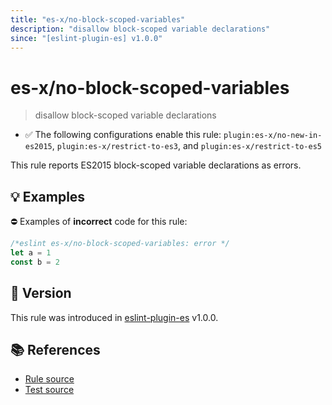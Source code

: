 ```yaml
---
title: "es-x/no-block-scoped-variables"
description: "disallow block-scoped variable declarations"
since: "[eslint-plugin-es] v1.0.0"
---
```


# es-x/no-block-scoped-variables
> disallow block-scoped variable declarations

- ✅ The following configurations enable this rule: `plugin:es-x/no-new-in-es2015`, `plugin:es-x/restrict-to-es3`, and `plugin:es-x/restrict-to-es5`

This rule reports ES2015 block-scoped variable declarations as errors.

## 💡 Examples

⛔ Examples of **incorrect** code for this rule:

<eslint-playground type="bad">

```js
/*eslint es-x/no-block-scoped-variables: error */
let a = 1
const b = 2
```

</eslint-playground>

## 🚀 Version

This rule was introduced in [eslint-plugin-es] v1.0.0.

[eslint-plugin-es]: https://github.com/mysticatea/eslint-plugin-es

## 📚 References

- [Rule source](https://github.com/ota-meshi/eslint-plugin-es-x/blob/master/lib/rules/no-block-scoped-variables.js)
- [Test source](https://github.com/ota-meshi/eslint-plugin-es-x/blob/master/tests/lib/rules/no-block-scoped-variables.js)
